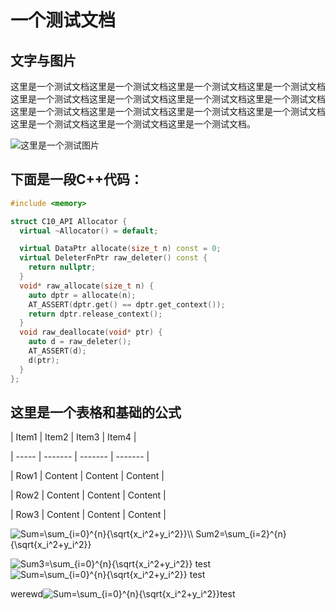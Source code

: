# 一个测试文档

## 文字与图片

这里是一个测试文档这里是一个测试文档这里是一个测试文档这里是一个测试文档这里是一个测试文档这里是一个测试文档这里是一个测试文档这里是一个测试文档这里是一个测试文档这里是一个测试文档这里是一个测试文档这里是一个测试文档这里是一个测试文档这里是一个测试文档这里是一个测试文档。

![这里是一个测试图片](../一个测试文档/image-01.png)

## 下面是一段C++代码：

```C++
#include <memory>

struct C10_API Allocator {
  virtual ~Allocator() = default;

  virtual DataPtr allocate(size_t n) const = 0;
  virtual DeleterFnPtr raw_deleter() const {
    return nullptr;
  }
  void* raw_allocate(size_t n) {
    auto dptr = allocate(n);
    AT_ASSERT(dptr.get() == dptr.get_context());
    return dptr.release_context();
  }
  void raw_deallocate(void* ptr) {
    auto d = raw_deleter();
    AT_ASSERT(d);
    d(ptr);
  }
};
```

## 这里是一个表格和基础的公式

| Item1 | Item2   | Item3   | Item4   |

| ----- | ------- | ------- | ------- |

| Row1  | Content | Content | Content |

| Row2  | Content | Content | Content |

| Row3  | Content | Content | Content |



<img src="https://www.zhihu.com/equation?tex=Sum=\sum_{i=0}^{n}{\sqrt{x_i^2+y_i^2}}\\
Sum2=\sum_{i=2}^{n}{\sqrt{x_i^2+y_i^2}}
" alt="Sum=\sum_{i=0}^{n}{\sqrt{x_i^2+y_i^2}}\\
Sum2=\sum_{i=2}^{n}{\sqrt{x_i^2+y_i^2}}
" class="ee_img tr_noresize" eeimg="1">



<img src="https://www.zhihu.com/equation?tex=Sum3=\sum_{i=0}^{n}{\sqrt{x_i^2+y_i^2}}
" alt="Sum3=\sum_{i=0}^{n}{\sqrt{x_i^2+y_i^2}}
" class="ee_img tr_noresize" eeimg="1">
test <img src="https://www.zhihu.com/equation?tex=Sum=\sum_{i=0}^{n}{\sqrt{x_i^2+y_i^2}}" alt="Sum=\sum_{i=0}^{n}{\sqrt{x_i^2+y_i^2}}" class="ee_img tr_noresize" eeimg="1">  test

werewd<img src="https://www.zhihu.com/equation?tex=Sum=\sum_{i=0}^{n}{\sqrt{x_i^2+y_i^2}}" alt="Sum=\sum_{i=0}^{n}{\sqrt{x_i^2+y_i^2}}" class="ee_img tr_noresize" eeimg="1">test
